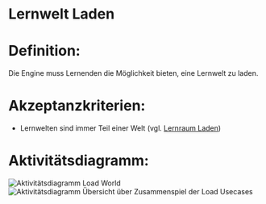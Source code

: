 # Lernwelt Laden


# Definition:

Die Engine muss Lernenden die Möglichkeit bieten, eine Lernwelt zu laden.

# Akzeptanzkriterien:

- Lernwelten sind immer Teil einer Welt (vgl. [Lernraum Laden](ELG0004.md))

# Aktivitätsdiagramm:

![Aktivitätsdiagramm Load World](imageEngineLoadWorld.png)
![Aktivitätsdiagramm Übersicht über Zusammenspiel der Load Usecases](imageEngineLoadWorldOverview.png)